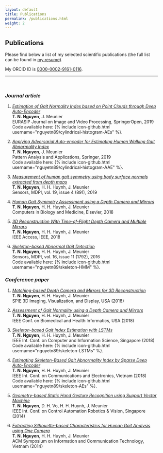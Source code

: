```yaml
---
layout: default
title: Publications
permalink: /publications.html
weight: 2
---
```


## Publications

Please find below a list of my selected scientific publications (the full list can be found in [my resume](/assets/Nguyen_CV.pdf)). 

My ORCID ID is [0000-0002-9161-0116](https://orcid.org/0000-0002-9161-0116). 

*** 
<br>

### ***Journal article***

1. [*Estimation of Gait Normality Index based on Point Clouds through Deep Auto-Encoder*](https://doi.org/10.1186/s13640-019-0466-z)  
**T. N. Nguyen**, J. Meunier  
EURASIP Journal on Image and Video Processing, SpringerOpen, 2019  
Code available here: {% include icon-github.html username="nguyetn89/cylindrical-histogram-AEs" %}.

2. [*Applying Adversarial Auto-encoder for Estimating Human Walking Gait Abnormality Index*](https://doi.org/10.1007/s10044-019-00790-7)  
**T. N. Nguyen**, J. Meunier  
Pattern Analysis and Applications, Springer, 2019  
Code available here: {% include icon-github.html username="nguyetn89/cylindrical-histogram-AAE" %}.

3. [*Measurement of human gait symmetry using body surface normals extracted from depth maps*](https://doi.org/10.3390/s19040891)  
**T. N. Nguyen**, H. H. Huynh, J. Meunier  
Sensors, MDPI, vol. 19, issue 4 (891), 2019

4. [*Human Gait Symmetry Assessment using a Depth Camera and Mirrors*](https://doi.org/10.1016/j.compbiomed.2018.08.021)  
**T. N. Nguyen**, H. H. Huynh, J. Meunier  
Computers in Biology and Medicine, Elsevier, 2018

5. [*3D Reconstruction With Time-of-Flight Depth Camera and Multiple Mirrors*](https://doi.org/10.1109/ACCESS.2018.2854262)  
**T. N. Nguyen**, H. H. Huynh, J. Meunier  
IEEE Access, IEEE, 2018

6. [*Skeleton-based Abnormal Gait Detection*](https://doi.org/10.3390/s16111792)  
**T. N. Nguyen**, H. H. Huynh, J. Meunier  
Sensors, MDPI, vol. 16, issue 11 (1792), 2016  
Code available here: {% include icon-github.html username="nguyetn89/skeleton-HMM" %}.

### ***Conference paper***

1. [*Matching-based Depth Camera and Mirrors for 3D Reconstruction*](https://doi.org/10.1117/12.2304427)  
**T. N. Nguyen**, H. H. Huynh, J. Meunier  
SPIE 3D Imaging, Visualization, and Display, USA (2018)

2. [*Assessment of Gait Normality using a Depth Camera and Mirrors*](https://doi.org/10.1109/BHI.2018.8333364)  
**T. N. Nguyen**, H. H. Huynh, J. Meunier  
IEEE Conf. on Biomedical and Health Informatics, USA (2018)

3. [*Skeleton-based Gait Index Estimation with LSTMs*](https://doi.org/10.1109/ICIS.2018.8466522)  
**T. N. Nguyen**, H. H. Huynh, J. Meunier  
IEEE Int. Conf. on Computer and Information Science, Singapore (2018)  
Code available here: {% include icon-github.html username="nguyetn89/skeleton-LSTMs" %}.

4. [*Estimating Skeleton-Based Gait Abnormality Index by Sparse Deep Auto-Encoder*](https://doi.org/10.1109/CCE.2018.8465714)  
**T. N. Nguyen**, H. H. Huynh, J. Meunier  
IEEE Int. Conf. on Communications and Electronics, Vietnam (2018)  
Code available here: {% include icon-github.html username="nguyetn89/skeleton-AEs" %}.

5. [*Geometry-based Static Hand Gesture Recognition using Support Vector Machine*](https://doi.org/10.1109/ICARCV.2014.7064401)  
**T. N. Nguyen**, D. H. Vo, H. H. Huynh, J. Meunier  
IEEE Int. Conf. on Control Automation Robotics & Vision, Singapore (2014)

6. [*Extracting Silhouette-based Characteristics for Human Gait Analysis using One Camera*](https://doi.org/10.1145/2676585.2676612)  
**T. N. Nguyen**, H. H. Huynh, J. Meunier  
ACM Symposium on Information and Communication Technology, Vietnam (2014)
